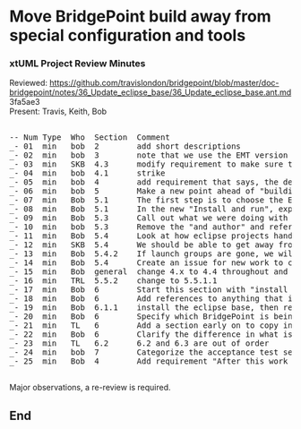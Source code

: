 # Move BridgePoint build away from special configuration and tools
### xtUML Project Review Minutes

Reviewed:  https://github.com/travislondon/bridgepoint/blob/master/doc-bridgepoint/notes/36_Update_eclipse_base/36_Update_eclipse_base.ant.md     3fa5ae3   
Present:  Travis, Keith, Bob   

<pre>

-- Num Type  Who  Section  Comment
_- 01  min   bob  2        add short descriptions
_- 02  min   bob  3        note that we use the EMT version of 3.7.2
_- 03  min   SKB  4.3      modify requirement to make sure the new eclipse base includes the new egit
_- 04  min   bob  4.1      strike
_- 05  min   bob  4        add requirement that says, the design shall call out exactly what package of eclipse we'll use and say it "must allow users to develop eclipse plugins and model with BridgePoint"
_- 06  min   bob  5        Make a new point ahead of "building" that is "install and run".  Note that "install and run" is very distict of being able to build.
_- 07  min   Bob  5.1      The first step is to choose the Eclipse base to use
_- 08  min   Bob  5.1      In the new "Install and run", explain why we are using the dropins folder right now rather than the plugins/ folder
_- 09  min   Bob  5.3      Call out what we were doing with DefaultClassLoader being pulled in.  Note any place where eclipse internal APIs are used.
_- 10  min   bob  5.3      Remove the "and author" and reference the documentation to consider
_- 11  min   Bob  5.4      Look at how eclipse projects handle launch configs.  See if that helps us here.
_- 12  min   SKB  5.4      We should be able to get away from the os-specific launch configs and go back to the "use all plugins in workspace and environment".  SKB thinks there is an issue for this.
_- 13  min   Bob  5.4.2    If launch groups are gone, we will not recreate the old work.  We will look at wha eclipse does and use that as a guide
_- 14  min   Bob  5.4      Create an issue for new work to create doc "HOWTO run unit tests"
_- 15  min   Bob  general  change 4.x to 4.4 throughout and create a reference to the Luna website
_- 16  min   TRL  5.5.2    change to 5.5.1.1
_- 17  min   Bob  6        Start this section with "install and run"
_- 18  min   Bob  6        Add references to anything that is called out to be installed.  That way someone else can follow the task list and do the work and not have to find stuff again themselves
_- 19  min   Bob  6.1.1    install the eclipse base, then reference the one installed later
_- 20  min   Bob  6        Specify which BridgePoint is being used
_- 21  min   TL   6        Add a section early on to copy in the unit test plugins and run them
_- 22  min   Bob  6        Clarify the difference in what is working (or attempted) in translation and compilation
_- 23  min   TL   6.2      6.2 and 6.3 are out of order
_- 24  min   bob  7        Categorize the acceptance test section 
_- 25  min   Bob  4        Add requirement "After this work is done, the BridgePoint plugins shall still work on eclipse 3.7.2"

</pre>


Major observations, a re-review is required.


End
---
